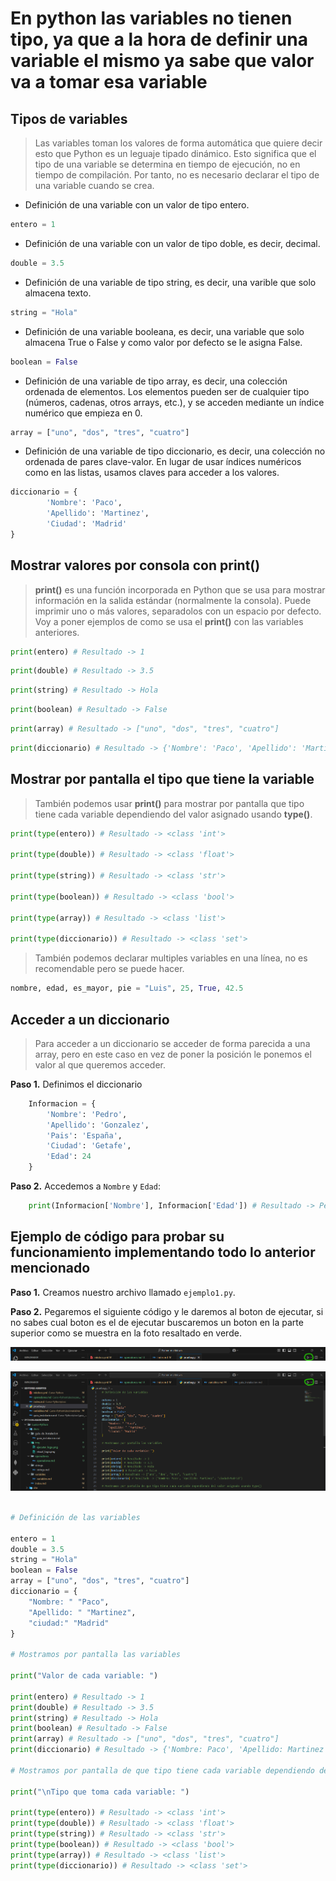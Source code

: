 # En python las variables no tienen tipo, ya que a la hora de definir una variable el mismo ya sabe que valor va a tomar esa variable

## Tipos de variables

> Las variables toman los valores de forma automática que quiere decir esto que Python es un leguaje tipado dinámico. Esto significa que el tipo de una variable se determina en tiempo de ejecución, no en tiempo de compilación. Por tanto, no es necesario declarar el tipo de una variable cuando se crea. 

* Definición de una variable con un valor de tipo entero.
``` python
entero = 1
```

* Definición de una variable con un valor de tipo doble, es decir, decimal.
``` python
double = 3.5
```
* Definición de una variable de tipo string, es decir, una varible que solo almacena texto.
``` python
string = "Hola"
```
* Definición de una variable booleana, es decir, una variable que solo almacena True o False y como valor por defecto se le
asigna False.
``` python
boolean = False
```
* Definición de una variable de tipo array, es decir, una colección ordenada de elementos. Los elementos pueden ser de cualquier tipo (números, cadenas, otros arrays, etc.), y se acceden mediante un índice numérico que empieza en 0. 
``` python
array = ["uno", "dos", "tres", "cuatro"]
```
* Definición de una variable de tipo diccionario, es decir, una colección no ordenada de pares clave-valor. En lugar de usar índices numéricos como en las listas, usamos claves para acceder a los valores.
``` python
diccionario = {
        'Nombre': 'Paco', 
        'Apellido': 'Martinez', 
        'Ciudad': 'Madrid'
}

```

## Mostrar valores por consola con print()

> **print()** es una función incorporada en Python que se usa para mostrar información en la salida estándar (normalmente la consola). Puede imprimir uno o más valores, separadolos con un espacio por defecto. Voy a poner ejemplos de como se usa el **print()** con las variables anteriores.

``` python
print(entero) # Resultado -> 1
```

``` python
print(double) # Resultado -> 3.5
```

``` python
print(string) # Resultado -> Hola
```

``` python
print(boolean) # Resultado -> False
```

``` python
print(array) # Resultado -> ["uno", "dos", "tres", "cuatro"]
```

``` python
print(diccionario) # Resultado -> {'Nombre': 'Paco', 'Apellido': 'Martinez', 'Ciudad': 'Madrid'}
```
## Mostrar por pantalla el tipo que tiene la variable

> También podemos usar **print()** para mostrar por pantalla que tipo tiene cada variable dependiendo del valor asignado usando **type()**.

``` python
print(type(entero)) # Resultado -> <class 'int'>

print(type(double)) # Resultado -> <class 'float'>

print(type(string)) # Resultado -> <class 'str'>

print(type(boolean)) # Resultado -> <class 'bool'>

print(type(array)) # Resultado -> <class 'list'>

print(type(diccionario)) # Resultado -> <class 'set'>
```

> También podemos declarar multiples variables en una línea, no es recomendable pero se puede hacer.

``` python
nombre, edad, es_mayor, pie = "Luis", 25, True, 42.5
```
## Acceder a un diccionario

> Para acceder a un diccionario se acceder de forma parecida a una array, pero en este caso en vez de poner la posición le ponemos el valor al que queremos acceder.

**Paso 1.** Definimos el diccionario

``` python
    Informacion = {
        'Nombre': 'Pedro', 
        'Apellido': 'Gonzalez', 
        'Pais': 'España',
        'Ciudad': 'Getafe',
        'Edad': 24
    }
```

**Paso 2.** Accedemos a `Nombre` y `Edad`:

``` python
    print(Informacion['Nombre'], Informacion['Edad']) # Resultado -> Pedro 24
```
## Ejemplo de código para probar su funcionamiento implementando todo lo anterior mencionado

**Paso 1.** Creamos nuestro archivo llamado `ejemplo1.py`.

**Paso 2.** Pegaremos el siguiente código y le daremos al boton de ejecutar, si no sabes cual boton es el de ejecutar
buscaremos un boton en la parte superior como se muestra en la foto resaltado en verde.

![Imágen ejecutar simple](../img/ejecutar_logo.png)

![Imágen ejecutar completa](../img/ejecutar_logo2.png)

``` python

# Definición de las variables

entero = 1
double = 3.5
string = "Hola"
boolean = False
array = ["uno", "dos", "tres", "cuatro"]
diccionario = {
    "Nombre: " "Paco",
    "Apellido: " "Martinez",
    "ciudad:" "Madrid"
}

# Mostramos por pantalla las variables

print("Valor de cada variable: ")

print(entero) # Resultado -> 1
print(double) # Resultado -> 3.5
print(string) # Resultado -> Hola
print(boolean) # Resultado -> False
print(array) # Resultado -> ["uno", "dos", "tres", "cuatro"]
print(diccionario) # Resultado -> {'Nombre: Paco', 'Apellido: Martinez', 'ciudad:Madrid'}

# Mostramos por pantalla de que tipo tiene cada variable dependiendo del valor asignado usando type()

print("\nTipo que toma cada variable: ")

print(type(entero)) # Resultado -> <class 'int'>
print(type(double)) # Resultado -> <class 'float'>
print(type(string)) # Resultado -> <class 'str'>
print(type(boolean)) # Resultado -> <class 'bool'>
print(type(array)) # Resultado -> <class 'list'>
print(type(diccionario)) # Resultado -> <class 'set'>

``` 